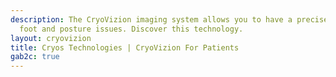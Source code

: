 ```yaml
---
description: The CryoVizion imaging system allows you to have a precise image of your
  foot and posture issues. Discover this technology.
layout: cryovizion
title: Cryos Technologies | CryoVizion For Patients
gab2c: true
---
```


